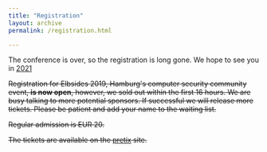 ```yaml
---
title: "Registration"
layout: archive
permalink: /registration.html

---
```


The conference is over, so the registration is long gone. We hope to see you in [2021](https://2021.elbsides.de)

~~Registration for Elbsides 2019, Hamburg's computer security community event, **is now open**, however, we sold out within the first 16 hours. We are busy talking to more potential sponsors. If successful we will release more tickets. Please be patient and add your name to the waiting list.~~

~~Regular admission is EUR 20.~~

~~The tickets are available on the
  [pretix](https://pretix.eu/elbsides/elbsides2019) site.~~

